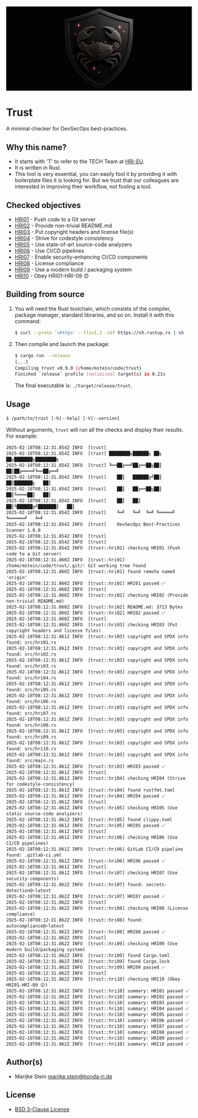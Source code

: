 ![image](doc/trust-banner.jpg)

# Trust

A minimal checker for DevSecOps best-practices.

## Why this name?

* It starts with 'T' to refer to the TECH Team at [HRI-EU](https://www.honda-ri.de).
* It is written in Rust.
* This tool is very essential, you can easily fool it by providing
  it with boilerplate files it is looking for. But we trust that our colleagues
  are interested in improving their workflow, not fooling a tool.

## Checked objectives

* [HRI01](doc/HRI01.md) - Push code to a Git server
* [HRI02](doc/HRI02.md) - Provide non-trivial README.md
* [HRI03](doc/HRI03.md) - Put copyright headers and license file(s)
* [HRI04](doc/HRI04.md) - Strive for codestyle consistency
* [HRI05](doc/HRI05.md) - Use state-of-art source-code analyzers
* [HRI06](doc/HRI06.md) - Use CI/CD pipelines
* [HRI07](doc/HRI07.md) - Enable security-enhancing CI/CD components
* [HRI08](doc/HRI08.md) - License compliance
* [HRI09](doc/HRI09.md) - Use a modern build / packaging system
* [HRI10](doc/HRI10.md) - Obey HRI01-HRI-09 😊

## Building from source

1. You will need the Rust toolchain, which consists of the compiler, package
   manager, standard libraries, and so on. Install it with this command:
   ```bash
   $ curl --proto '=https' --tlsv1.2 -sSf https://sh.rustup.rs | sh
   ```
2. Then compile and launch the package:
   ```bash
   $ cargo run --release
   [...]
   Compiling trust v0.9.0 (/home/mstein/code/trust)
   Finished `release` profile [optimized] target(s) in 0.21s
   ```
   The final executable is: `./target/release/trust`.

## Usage

```bash
$ /path/to/trust [-h|--help] [-V|--version]
```

Without arguments, `trust` will run all the checks and display their results.
For example:
```
2025-02-18T08:12:31.854Z INFO  [trust]
2025-02-18T08:12:31.854Z INFO  [trust] ████████╗██████╗ ██╗   ██╗███████╗████████╗
2025-02-18T08:12:31.854Z INFO  [trust] ╚══██╔══╝██╔══██╗██║   ██║██╔════╝╚══██╔══╝
2025-02-18T08:12:31.854Z INFO  [trust]    ██║   ██████╔╝██║   ██║███████╗   ██║
2025-02-18T08:12:31.854Z INFO  [trust]    ██║   ██╔══██╗██║   ██║╚════██║   ██║
2025-02-18T08:12:31.854Z INFO  [trust]    ██║   ██║  ██║╚██████╔╝███████║   ██║
2025-02-18T08:12:31.854Z INFO  [trust]    ╚═╝   ╚═╝  ╚═╝ ╚═════╝ ╚══════╝   ╚═╝
2025-02-18T08:12:31.854Z INFO  [trust]    DevSecOps Best-Practices Scanner 1.0.0
2025-02-18T08:12:31.854Z INFO  [trust]
2025-02-18T08:12:31.854Z INFO  [trust]
2025-02-18T08:12:31.854Z INFO  [trust::hri01] checking HRI01 (Push code to a Git server)
2025-02-18T08:12:31.860Z INFO  [trust::hri01] /home/mstein/code/trust/.git/: Git working tree found
2025-02-18T08:12:31.860Z INFO  [trust::hri01] found remote named 'origin'
2025-02-18T08:12:31.860Z INFO  [trust::hri01] HRI01 passed ✅
2025-02-18T08:12:31.860Z INFO  [trust]
2025-02-18T08:12:31.860Z INFO  [trust::hri02] checking HRI02 (Provide non-trivial README.md)
2025-02-18T08:12:31.860Z INFO  [trust::hri02] README.md: 3713 Bytes
2025-02-18T08:12:31.860Z INFO  [trust::hri02] HRI02 passed ✅
2025-02-18T08:12:31.860Z INFO  [trust]
2025-02-18T08:12:31.860Z INFO  [trust::hri03] checking HRI03 (Put copyright headers and license files)
2025-02-18T08:12:31.861Z INFO  [trust::hri03] copyright and SPDX info found: src/hri01.rs
2025-02-18T08:12:31.861Z INFO  [trust::hri03] copyright and SPDX info found: src/hri02.rs
2025-02-18T08:12:31.861Z INFO  [trust::hri03] copyright and SPDX info found: src/hri03.rs
2025-02-18T08:12:31.861Z INFO  [trust::hri03] copyright and SPDX info found: src/hri04.rs
2025-02-18T08:12:31.861Z INFO  [trust::hri03] copyright and SPDX info found: src/hri05.rs
2025-02-18T08:12:31.861Z INFO  [trust::hri03] copyright and SPDX info found: src/hri06.rs
2025-02-18T08:12:31.861Z INFO  [trust::hri03] copyright and SPDX info found: src/hri07.rs
2025-02-18T08:12:31.861Z INFO  [trust::hri03] copyright and SPDX info found: src/hri08.rs
2025-02-18T08:12:31.861Z INFO  [trust::hri03] copyright and SPDX info found: src/hri09.rs
2025-02-18T08:12:31.861Z INFO  [trust::hri03] copyright and SPDX info found: src/hri10.rs
2025-02-18T08:12:31.861Z INFO  [trust::hri03] copyright and SPDX info found: src/main.rs
2025-02-18T08:12:31.861Z INFO  [trust::hri03] HRI03 passed ✅
2025-02-18T08:12:31.861Z INFO  [trust]
2025-02-18T08:12:31.861Z INFO  [trust::hri04] checking HRI04 (Strive for codestyle-consistency)
2025-02-18T08:12:31.861Z INFO  [trust::hri04] found rustfmt.toml
2025-02-18T08:12:31.861Z INFO  [trust::hri04] HRI04 passed ✅
2025-02-18T08:12:31.861Z INFO  [trust]
2025-02-18T08:12:31.861Z INFO  [trust::hri05] checking HRI05 (Use static source-code analyzers)
2025-02-18T08:12:31.861Z INFO  [trust::hri05] found clippy.toml
2025-02-18T08:12:31.861Z INFO  [trust::hri05] HRI05 passed ✅
2025-02-18T08:12:31.861Z INFO  [trust]
2025-02-18T08:12:31.861Z INFO  [trust::hri06] checking HRI06 (Use CI/CD pipelines)
2025-02-18T08:12:31.861Z INFO  [trust::hri06] GitLab CI/CD pipeline found: .gitlab-ci.yml
2025-02-18T08:12:31.861Z INFO  [trust::hri06] HRI06 passed ✅
2025-02-18T08:12:31.861Z INFO  [trust]
2025-02-18T08:12:31.861Z INFO  [trust::hri07] checking HRI07 (Use security-components)
2025-02-18T08:12:31.862Z INFO  [trust::hri07] found: secrets-detection@~latest
2025-02-18T08:12:31.862Z INFO  [trust::hri07] HRI07 passed ✅
2025-02-18T08:12:31.862Z INFO  [trust]
2025-02-18T08:12:31.862Z INFO  [trust::hri08] checking HRI08 (License compliance)
2025-02-18T08:12:31.862Z INFO  [trust::hri08] found: autocompliance@~latest
2025-02-18T08:12:31.862Z INFO  [trust::hri08] HRI08 passed ✅
2025-02-18T08:12:31.862Z INFO  [trust]
2025-02-18T08:12:31.862Z INFO  [trust::hri09] checking HRI09 (Use modern build/packaging system)
2025-02-18T08:12:31.862Z INFO  [trust::hri09] found Cargo.toml
2025-02-18T08:12:31.862Z INFO  [trust::hri09] found Cargo.lock
2025-02-18T08:12:31.862Z INFO  [trust::hri09] HRI09 passed ✅
2025-02-18T08:12:31.862Z INFO  [trust]
2025-02-18T08:12:31.862Z INFO  [trust::hri10] checking HRI10 (Obey HRI01-HRI-09 😊)
2025-02-18T08:12:31.862Z INFO  [trust::hri10] summary: HRI01 passed ✅
2025-02-18T08:12:31.862Z INFO  [trust::hri10] summary: HRI02 passed ✅
2025-02-18T08:12:31.862Z INFO  [trust::hri10] summary: HRI03 passed ✅
2025-02-18T08:12:31.862Z INFO  [trust::hri10] summary: HRI04 passed ✅
2025-02-18T08:12:31.862Z INFO  [trust::hri10] summary: HRI05 passed ✅
2025-02-18T08:12:31.862Z INFO  [trust::hri10] summary: HRI06 passed ✅
2025-02-18T08:12:31.862Z INFO  [trust::hri10] summary: HRI07 passed ✅
2025-02-18T08:12:31.862Z INFO  [trust::hri10] summary: HRI08 passed ✅
2025-02-18T08:12:31.862Z INFO  [trust::hri10] summary: HRI09 passed ✅
2025-02-18T08:12:31.862Z INFO  [trust::hri10] summary: HRI10 passed ✅
```

## Author(s)

* Marijke Stein <marijke.stein@honda-ri.de>

## License

* [BSD 3-Clause License](LICENSE)

